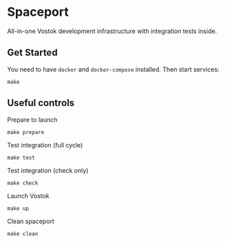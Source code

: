 Spaceport
=========

All-in-one Vostok development infrastructure with integration tests inside.

Get Started
-----------

You need to have `docker` and `docker-compose` installed.
Then start services:

```
make
```

Useful controls
---------------

Prepare to launch
```
make prepare
```

Test integration (full cycle)
```
make test
```

Test integration (check only)
```
make check
```

Launch Vostok
```
make up
```

Clean spaceport
```
make clean
```
